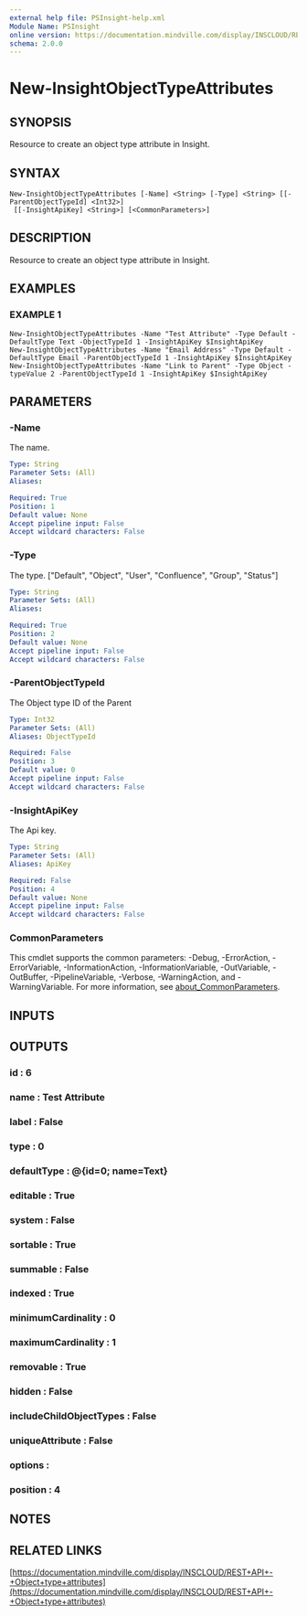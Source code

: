 ```yaml
---
external help file: PSInsight-help.xml
Module Name: PSInsight
online version: https://documentation.mindville.com/display/INSCLOUD/REST+API+-+Object+type+attributes
schema: 2.0.0
---
```


# New-InsightObjectTypeAttributes

## SYNOPSIS
Resource to create an object type attribute in Insight.

## SYNTAX

```
New-InsightObjectTypeAttributes [-Name] <String> [-Type] <String> [[-ParentObjectTypeId] <Int32>]
 [[-InsightApiKey] <String>] [<CommonParameters>]
```

## DESCRIPTION
Resource to create an object type attribute in Insight.

## EXAMPLES

### EXAMPLE 1
```
New-InsightObjectTypeAttributes -Name "Test Attribute" -Type Default -DefaultType Text -ObjectTypeId 1 -InsightApiKey $InsightApiKey
New-InsightObjectTypeAttributes -Name "Email Address" -Type Default -DefaultType Email -ParentObjectTypeId 1 -InsightApiKey $InsightApiKey
New-InsightObjectTypeAttributes -Name "Link to Parent" -Type Object -typeValue 2 -ParentObjectTypeId 1 -InsightApiKey $InsightApiKey
```

## PARAMETERS

### -Name
The name.

```yaml
Type: String
Parameter Sets: (All)
Aliases:

Required: True
Position: 1
Default value: None
Accept pipeline input: False
Accept wildcard characters: False
```

### -Type
The type.
\["Default", "Object", "User", "Confluence", "Group", "Status"\]

```yaml
Type: String
Parameter Sets: (All)
Aliases:

Required: True
Position: 2
Default value: None
Accept pipeline input: False
Accept wildcard characters: False
```

### -ParentObjectTypeId
The Object type ID of the Parent

```yaml
Type: Int32
Parameter Sets: (All)
Aliases: ObjectTypeId

Required: False
Position: 3
Default value: 0
Accept pipeline input: False
Accept wildcard characters: False
```

### -InsightApiKey
The Api key.

```yaml
Type: String
Parameter Sets: (All)
Aliases: ApiKey

Required: False
Position: 4
Default value: None
Accept pipeline input: False
Accept wildcard characters: False
```

### CommonParameters
This cmdlet supports the common parameters: -Debug, -ErrorAction, -ErrorVariable, -InformationAction, -InformationVariable, -OutVariable, -OutBuffer, -PipelineVariable, -Verbose, -WarningAction, and -WarningVariable. For more information, see [about_CommonParameters](http://go.microsoft.com/fwlink/?LinkID=113216).

## INPUTS

## OUTPUTS

### id                      : 6
### name                    : Test Attribute
### label                   : False
### type                    : 0
### defaultType             : @{id=0; name=Text}
### editable                : True
### system                  : False
### sortable                : True
### summable                : False
### indexed                 : True
### minimumCardinality      : 0
### maximumCardinality      : 1
### removable               : True
### hidden                  : False
### includeChildObjectTypes : False
### uniqueAttribute         : False
### options                 :
### position                : 4
## NOTES

## RELATED LINKS

[https://documentation.mindville.com/display/INSCLOUD/REST+API+-+Object+type+attributes](https://documentation.mindville.com/display/INSCLOUD/REST+API+-+Object+type+attributes)

